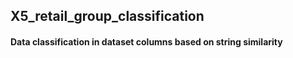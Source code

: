 ## X5_retail_group_classification

#### Data classification in dataset columns based on string similarity

